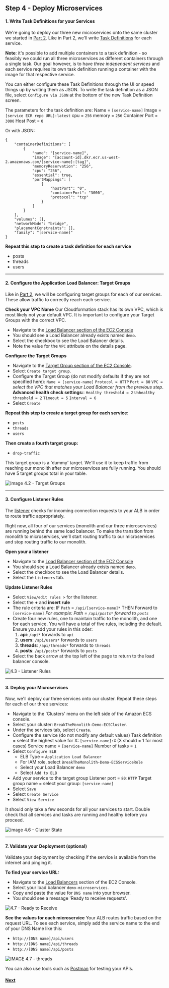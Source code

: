 ## Step 4 - Deploy Microservices

#### 1. Write Task Definitions for your Services
We're going to deploy our three new microservices onto the same cluster we started in [Part 2](/getting-started/container-microservices-tutorial/step-two/). Like in Part 2, we'll write [Task Definitions](http://docs.aws.amazon.com/AmazonECS/latest/developerguide/task_definitions.html) for each service.

**Note**: it's possible to add multiple containers to a task definition - so feasibly we could run all three microservices as different containers through a single task. Our goal however, is to have _three independent services_ and each service requires its own task definition running a container with the image for that respective service.

You can either configure these Task Definitions through the UI or speed things up by writing them as JSON. To write the task definition as a JSON file, select `Configure via JSON` at the bottom of the new Task Definition screen.

The parameters for the task definition are:
Name = `[service-name]`
Image = `[service ECR repo URL]:latest`
cpu = `256`
memory = `256`
Container Port =  `3000`
Host Post = `0`

Or with JSON:
```
{
    "containerDefinitions": [
        {
            "name": "[service-name]",
            "image": "[account-id].dkr.ecr.us-west-2.amazonaws.com/[service-name]:[tag]",
            "memoryReservation": "256",
            "cpu": "256",
            "essential": true,
            "portMappings": [
                {
                    "hostPort": "0",
                    "containerPort": "3000",
                    "protocol": "tcp"
                }
            ]
        }
    ],
    "volumes": [],
    "networkMode": "bridge",
    "placementConstraints": [],
    "family": "[service-name]"
}
```
**Repeat this step to create a task definition for each service**
* posts
* threads
* users

---
#### 2. Configure the Application Load Balancer: Target Groups
Like in [Part 2](/getting-started/container-microservices-tutorial/step-two/), we will be configuring target groups for each of our services. These allow traffic to correctly reach each service.

**Check your VPC Name**
Our Cloudformation stack has its own VPC, which is most likely not your default VPC. It is important to configure your Target Groups with the correct VPC.
* Navigate to the [Load Balancer section of the EC2 Console](https://console.aws.amazon.com/ec2/v2/home?#LoadBalancers:)
* You should see a Load Balancer already exists named `demo`.
* Select the checkbox to see the Load Balancer details.
* Note the value for the `VPC` attribute on the details page.

**Configure the Target Groups**
* Navigate to the [Target Group section of the EC2 Console](https://console.aws.amazon.com/ec2/v2/home?#TargetGroups:).
* Select `Create target group`.
* Configure the Target Group (do not modify defaults if they are not specified here):
`Name = [service-name]`
`Protocol = HTTP`
`Port = 80`
`VPC =` _select the VPC that matches your Load Balancer from the previous step_.
**Advanced health check settings:**:
`Healthy threshold = 2`
`Unhealthy threshold = 2`
`Timeout = 5`
`Interval = 6`
* Select `Create`

**Repeat this step to create a target group for each service:**
* `posts`
* `threads`
* `users`

**Then create a fourth target group:**
* `drop-traffic`

This target group is a 'dummy' target. We'll use it to keep traffic from reaching our monolith after our microservices are fully running. You should have 5 target groups total in your table.

![image 4.2 - Target Groups](images/4.2-targets.png)

---
#### 3. Configure Listener Rules
The [listener](http://docs.aws.amazon.com/elasticloadbalancing/latest/application/load-balancer-listeners.html) checks for incoming connection requests to your ALB in order to route traffic appropriately.

Right now, all four of our services (monolith and our three microservices) are running behind the same load balancer. To make the transition from monolith to microservices, we'll start routing traffic to our microservices and stop routing traffic to our monolith.

**Open your a listener**
* Navigate to the [Load Balancer section of the EC2 Console](https://console.aws.amazon.com/ec2/v2/home?#LoadBalancers:)
* You should see a Load Balancer already exists named `demo`.
* Select the checkbox to see the Load Balancer details.
* Select the `Listeners` tab.

**Update Listener Rules**
* Select `View/edit rules >` for the listener.
* Select the **+** and **insert rule**
* The rule criteria are:
IF `Path` = `/api/[service-name]*`
THEN Forward to `[service-name]`
_For example: Path = `/api/posts*` forward to `posts`_
* Create four new rules, one to maintain traffic to the monolith, and one for each service. You will have a total of five rules, including the default. Ensure you add your rules in this oder:
  1. **api**: `/api*` forwards to `api`
  2. **users**: `/api/users*` forwards to `users`
  3. **threads**: `/api/threads*` forwards to `threads`
  4. **posts**: `/api/posts*` forwards to `posts`
* Select the back arrow at the top left of the page to return to the load balancer console.

![4.3 - Listener Rules](images/4.3-rules.png)

---
#### 3. Deploy your Microservices
Now, we'll deploy our three services onto our cluster. Repeat these steps for each of our three services:

* Navigate to the 'Clusters' menu on the left side of the Amazon ECS console.
* Select your cluster: `BreakTheMonolith-Demo-ECSCluster`.
* Under the services tab, select `Create`.
* Configure the service (do not modify any default values)
Task definition = select the highest value for X: `[service-name]:X` (X should = 1 for most cases)
Service name = `[service-name]`
Number of tasks = `1`
* Select `Configure ELB`
  * ELB Type = `Application Load Balancer`
  * For IAM role, select `BreakTheMonolith-Demo-ECSServiceRole`
  * Select your Load Balancer `demo`
  * Select `Add to ELB`
* Add your service to the target group
Listener port = `80:HTTP`
Target group name = select your group: `[service-name]`
* Select `Save`
* Select `Create Service`
* Select `View Service`

It should only take a few seconds for all your services to start. Double check that all services and tasks are running and healthy before you proceed.

![image 4.6 - Cluster State](images/4.6-cluster.png)

---
#### 7. Validate your Deployment (optional)
Validate your deployment by checking if the service is available from the internet and pinging it.

**To find your service URL:**
* Navigate to the [Load Balancers](https://console.aws.amazon.com/ec2/v2/home?#LoadBalancers:) section of the EC2 Console.
* Select your load balancer `demo-microservices`.
* Copy and paste the value for `DNS name` into your browser.
* You should see a message 'Ready to receive requests'.

![4.7 - Ready to Receive](images/4.7-ready.png)

**See the values for each microservice**
Your ALB routes traffic based on the request URL. To see each service, simply add the service name to the end of your DNS Name like this:
* `http://[DNS name]/api/users`
* `http://[DNS name]/api/threads`
* `http://[DNS name]/api/posts`

![IMAGE 4.7 - threads](images/4.7-threads.png)

You can also use tools such as [Postman](https://www.getpostman.com/) for testing your APIs.

#### [Next](/Step-5.md)
